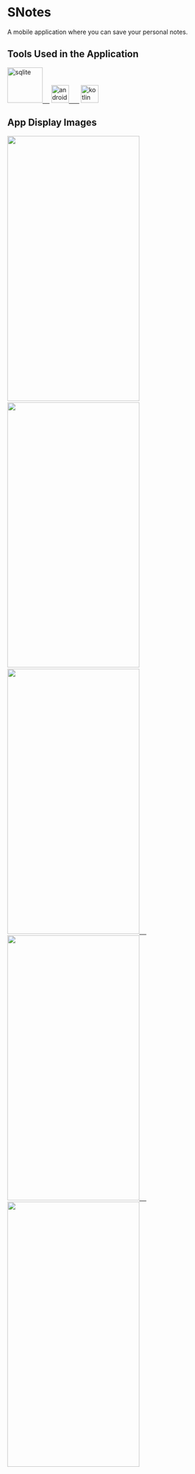 # SNotes
A mobile application where you can save your personal notes.

## Tools Used in the Application

<a href="https://sqlite.org/" rel="nofollow"><img alt="sqlite" src="https://upload.wikimedia.org/wikipedia/commons/thumb/3/38/SQLite370.svg/2560px-SQLite370.svg.png" width="80" style="max-width: 100%;">&nbsp;&nbsp;&nbsp;&nbsp;</a>
<a href="https://developer.android.com/studio" rel="nofollow"><img alt="android_studio" src="https://upload.wikimedia.org/wikipedia/commons/thumb/9/95/Android_Studio_Icon_3.6.svg/1900px-Android_Studio_Icon_3.6.svg.png" width="40" style="max-width: 100%;">&nbsp;&nbsp;&nbsp;&nbsp;&nbsp;&nbsp;</a>
<a href="https://kotlinlang.org/" rel="nofollow"><img alt="kotlin" src="https://upload.wikimedia.org/wikipedia/commons/7/74/Kotlin_Icon.png" width="40" style="max-width: 100%;"></a>



## App Display Images

<a ><img src="https://github.com/yyigityesiladaa/SNotes/blob/main/app_images/home_screen.png" data-canonical-src="https://gyazo.com/eb5c5741b6a9a16c692170a41a49c858.png" width="300" height="600" />&nbsp;&nbsp;&nbsp;&nbsp;</a>
<a><img src="https://github.com/yyigityesiladaa/SNotes/blob/main/app_images/add_note_popup.png" data-canonical-src="https://gyazo.com/eb5c5741b6a9a16c692170a41a49c858.png" width="300" height="600"/>&nbsp;&nbsp;&nbsp;&nbsp;</a>
<a href="https://sqlite.org/" rel="nofollow"><img src="https://github.com/yyigityesiladaa/SNotes/blob/main/app_images/date_picker.png" data-canonical-src="https://gyazo.com/eb5c5741b6a9a16c692170a41a49c858.png" width="300" height="600"/>&nbsp;&nbsp;&nbsp;&nbsp;</a>
<a href="https://sqlite.org/" rel="nofollow"><img src="https://github.com/yyigityesiladaa/SNotes/blob/main/app_images/note_detail_screen.png" data-canonical-src="https://gyazo.com/eb5c5741b6a9a16c692170a41a49c858.png" width="300" height="600"/>&nbsp;&nbsp;&nbsp;&nbsp;</a>
<a href="https://sqlite.org/" rel="nofollow"><img src="https://github.com/yyigityesiladaa/SNotes/blob/main/app_images/edit_note.png" data-canonical-src="https://gyazo.com/eb5c5741b6a9a16c692170a41a49c858.png" width="300" height="600" /></a>
